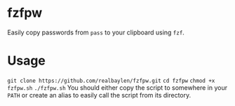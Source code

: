 # fzfpw
Easily copy passwords from `pass` to your clipboard using `fzf`.

# Usage
`git clone https://github.com/realbaylen/fzfpw.git`
`cd fzfpw`
`chmod +x fzfpw.sh`
`./fzfpw.sh`
You should either copy the script to somewhere in your `PATH` or create an alias to easily call the script from its directory.

